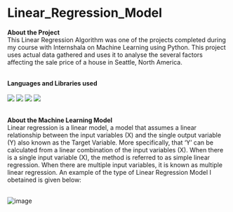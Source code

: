 # Linear_Regression_Model

**About the Project**
<br>
    This Linear Regression Algorithm was one of the projects completed during my course with Internshala on Machine Learning using Python. This project uses actual data gathered and uses it to analyse the several factors affecting the sale price of a house in Seattle, North America. 
<br>
<br>

**Languages and Libraries used**
<br>
<br>
<img src = "https://img.shields.io/badge/Python-FFD43B?style=for-the-badge&logo=python&logoColor=blue">
<img src = "https://img.shields.io/badge/Numpy-777BB4?style=for-the-badge&logo=numpy&logoColor=white">
<img src = "https://img.shields.io/badge/Pandas-2C2D72?style=for-the-badge&logo=pandas&logoColor=white">
<img src = "https://img.shields.io/badge/scikit_learn-F7931E?style=for-the-badge&logo=scikit-learn&logoColor=white">
<br>
<br>

**About the Machine Learning Model**
<br>
    Linear regression is a linear model, a model that assumes a linear relationship between the input variables (X) and the single output variable (Y) also known as the Target Variable. More specifically, that ‘Y’ can be calculated from a linear combination of the input variables (X). When there is a single input variable (X), the method is referred to as simple linear regression. When there are multiple input variables, it is known as multiple linear regression. An example of the type of Linear Regression Model I obetained is given below:
<br>
<br>
    
![image](https://user-images.githubusercontent.com/100403700/155684310-caba38b2-13df-4789-a107-4f88a7295bec.png)
